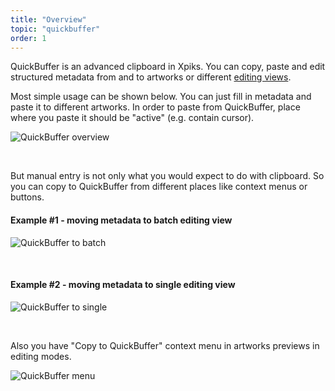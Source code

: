 ```yaml
---
title: "Overview"
topic: "quickbuffer"
order: 1
---
```


QuickBuffer is an advanced clipboard in Xpiks. You can copy, paste and edit structured metadata from and to artworks or different <a href="{{site.url}}/tutorials/intro-editing/">editing views</a>.

Most simple usage can be shown below. You can just fill in metadata and paste it to different artworks. In order to paste from QuickBuffer, place where you paste it should be "active" (e.g. contain cursor).

<p>
  <img alt="QuickBuffer overview" src="{{site.url}}/images/tutorials/quickbuffer/overview.gif" class="small-12 large-12" />
</p>

<br />

But manual entry is not only what you would expect to do with clipboard. So you can copy to QuickBuffer from different places like context menus or buttons.

<h4>Example #1 - moving metadata to batch editing view</h4>

<p>
  <img alt="QuickBuffer to batch" src="{{site.url}}/images/tutorials/quickbuffer/move-to-batch.gif" class="small-12 large-12" />
</p>

<br />

<h4>Example #2 - moving metadata to single editing view</h4>

<p>
  <img alt="QuickBuffer to single" src="{{site.url}}/images/tutorials/quickbuffer/move-to-single.gif" class="small-12 large-12" />
</p>

<br />

Also you have "Copy to QuickBuffer" context menu in artworks previews in editing modes.

<p>
  <img alt="QuickBuffer menu" src="{{site.url}}/images/tutorials/quickbuffer/context-menu.png" class="small-12 large-12" />
</p>





